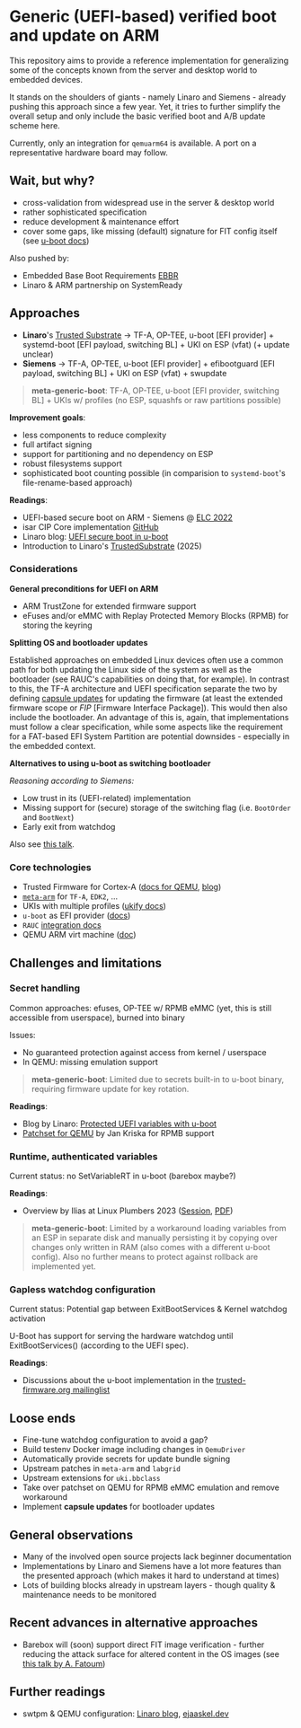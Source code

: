 # Generic (UEFI-based) verified boot and update on ARM

This repository aims to provide a reference implementation for generalizing some of the concepts known
from the server and desktop world to embedded devices.

It stands on the shoulders of giants - namely Linaro and Siemens - already pushing this approach
since a few year. Yet, it tries to further simplify the overall setup and only include the basic
verified boot and A/B update scheme here.

Currently, only an integration for `qemuarm64` is available. A port on a representative hardware board may follow.

## Wait, but why?

- cross-validation from widespread use in the server & desktop world
- rather sophisticated specification
- reduce development & maintenance effort
- cover some gaps, like missing (default) signature for FIT config itself (see [u-boot docs](https://docs.u-boot.org/en/latest/usage/fit/signature.html#signed-configurations))

Also pushed by:
- Embedded Base Boot Requirements [EBBR](https://arm-software.github.io/ebbr/)
- Linaro & ARM partnership on SystemReady

## Approaches

- **Linaro**'s [Trusted Substrate](https://trusted-substrate.readthedocs.io/en/latest/intro/software_components.html) 
  -> TF-A, OP-TEE, u-boot [EFI provider] + systemd-boot [EFI payload, switching BL] + UKI on ESP (vfat) (+ update unclear)
- **Siemens** 
  -> TF-A, OP-TEE, u-boot [EFI provider] + efibootguard [EFI payload, switching BL] + UKI on ESP (vfat) + swupdate

> **meta-generic-boot**: TF-A, OP-TEE, u-boot [EFI provider, switching BL] + UKIs w/ profiles (no ESP, squashfs or raw partitions possible) 

**Improvement goals**:
- less components to reduce complexity
- full artifact signing
- support for partitioning and no dependency on ESP
- robust filesystems support
- sophisticated boot counting possible (in comparision to `systemd-boot`'s file-rename-based approach)

**Readings**:
- UEFI-based secure boot on ARM - Siemens @ [ELC 2022](https://www.youtube.com/watch?v=H_dBnwkTAbw)
- isar CIP Core implementation [GitHub](https://gitlab.com/cip-project/cip-core/isar-cip-core/-/blob/master/doc/README.secureboot.md?ref_type=heads)
- Linaro blog: [UEFI secure boot in u-boot](https://www.linaro.org/blog/uefi-secureboot-in-u-boot/)
- Introduction to Linaro's [TrustedSubstrate](https://www.youtube.com/watch?v=8fELcFgPY_g) (2025)

### Considerations

**General preconditions for UEFI on ARM**

- ARM TrustZone for extended firmware support
- eFuses and/or eMMC with Replay Protected Memory Blocks (RPMB) for storing the keyring

**Splitting OS and bootloader updates**

Established approaches on embedded Linux devices often use a common path for both updating the Linux side 
of the system as well as the bootloader (see RAUC's capabilities on doing that, for example).
In contrast to this, the TF-A architecture and UEFI specification separate the two by defining
[capsule updates](https://docs.u-boot.org/en/latest/develop/uefi/uefi.html#enabling-uefi-capsule-update-feature)
for updating the firmware (at least the extended firmware scope or _FIP_ [Firmware Interface Package]).
This would then also include the bootloader.
An advantage of this is, again, that implementations must follow a clear specification, while some aspects like
the requirement for a FAT-based EFI System Partition are potential downsides - especially in the embedded context.

**Alternatives to using u-boot as switching bootloader**

_Reasoning according to Siemens:_

- Low trust in its (UEFI-related) implementation
- Missing support for (secure) storage of the switching flag (i.e. `BootOrder` and `BootNext`)
- Early exit from watchdog

Also see [this talk](https://youtu.be/vfYSP4qIJP0?si=RXGUvnzYJCqHUaQZ).

### Core technologies

- Trusted Firmware for Cortex-A ([docs for QEMU](https://github.com/ARM-software/arm-trusted-firmware/blob/master/docs/plat/qemu.rst), [blog](https://lnxblog.github.io/2020/08/20/qemu-arm-tf.html))
- [`meta-arm`](https://git.yoctoproject.org/meta-arm) for `TF-A`, `EDK2`, ...
- UKIs with multiple profiles ([ukify docs](https://www.freedesktop.org/software/systemd/man/latest/ukify.html#Examples))
- `u-boot` as EFI provider ([docs](https://docs.u-boot.org/en/latest/develop/uefi/uefi.html))
- `RAUC` [integration docs](https://rauc.readthedocs.io/en/latest/integration.html#efi)
- QEMU ARM virt machine ([doc](https://www.qemu.org/docs/master/system/arm/virt.html))

## Challenges and limitations

### Secret handling

Common approaches: efuses, OP-TEE w/ RPMB eMMC (yet, this is still accessible from userspace), burned into binary

Issues:
- No guaranteed protection against access from kernel / userspace
- In QEMU: missing emulation support

> **meta-generic-boot**: Limited due to secrets built-in to u-boot binary, requiring firmware update for key rotation.

**Readings**:
- Blog by Linaro: [Protected UEFI variables with u-boot](https://www.linaro.org/blog/protected-uefi-variables-with-u-boot/)
- [Patchset for QEMU](https://patchwork.ozlabs.org/project/qemu-devel/list/?series=470527) by Jan Kriska for RPMB support

### Runtime, authenticated variables

Current status: no SetVariableRT in u-boot (barebox maybe?)

**Readings**:
- Overview by Ilias at Linux Plumbers 2023 ([Session](https://lpc.events/event/17/contributions/1653/), [PDF](https://lpc.events/event/17/contributions/1653/attachments/1338/2682/Plumbers%20-%20EFI%20setvariable%20problems%20and%20solutions.pdf))

> **meta-generic-boot**: Limited by a workaround loading variables from an ESP in separate disk and manually persisting it by copying over changes only written in RAM (also comes with a different u-boot config). Also no further means to protect against rollback are implemented yet.

### Gapless watchdog configuration

Current status: Potential gap between ExitBootServices & Kernel watchdog activation

U-Boot has support for serving the hardware watchdog until ExitBootServices() (according to the UEFI spec).

**Readings**:
- Discussions about the u-boot implementation in the [trusted-firmware.org mailinglist](https://lists.trustedfirmware.org/archives/list/tf-a@lists.trustedfirmware.org/thread/MLS2QZ7LLTEMOUIU5OUF4YMQ67UHAADV/)

## Loose ends

- Fine-tune watchdog configuration to avoid a gap?
- Build testenv Docker image including changes in `QemuDriver`
- Automatically provide secrets for update bundle signing
- Upstream patches in `meta-arm` and `labgrid`
- Upstream extensions for `uki.bbclass`
- Take over patchset on QEMU for RPMB eMMC emulation and remove workaround
- Implement **capsule updates** for bootloader updates

## General observations

- Many of the involved open source projects lack beginner documentation
- Implementations by Linaro and Siemens have a lot more features than the presented approach (which makes it hard to understand at times)
- Lots of building blocks already in upstream layers - though quality & maintenance needs to be monitored

## Recent advances in alternative approaches

- Barebox will (soon) support direct FIT image verification - further reducing the attack surface for altered content in the OS images
  (see [this talk by A. Fatoum](https://www.youtube.com/watch?v=dermEhoAu1I))

## Further readings

- swtpm & QEMU configuration: [Linaro blog](https://www.linaro.org/blog/how-to-emulate-trusted-platform-module-in-qemu-with-u-boot/), [ejaaskel.dev](https://ejaaskel.dev/yocto-emulation-setting-up-qemu-with-tpm/)
